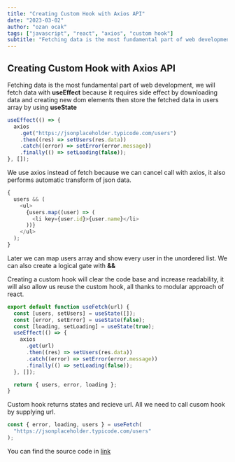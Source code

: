 ```yaml
---
title: "Creating Custom Hook with Axios API"
date: "2023-03-02"
author: "ozan ocak"
tags: ["javascript", "react", "axios", "custom hook"]
subtitle: "Fetching data is the most fundamental part of web development..."
---
```


## Creating Custom Hook with Axios API

Fetching data is the most fundamental part of web development, we will fetch data with **useEffect** because it requires side effect by downloading data and creating new dom elements then store the fetched data in users array by using **useState**

```javascript
useEffect(() => {
  axios
    .get("https://jsonplaceholder.typicode.com/users")
    .then((res) => setUsers(res.data))
    .catch((error) => setError(error.message))
    .finally(() => setLoading(false));
}, []);
```

We use axios instead of fetch because we can cancel call with axios, it also performs
automatic transform of json data.

```js
{
  users && (
    <ul>
      {users.map((user) => (
        <li key={user.id}>{user.name}</li>
      ))}
    </ul>
  );
}
```

Later we can map users array and show every user in the unordered list. We can also create a logical gate with **&&**

Creating a custom hook will clear the code base and increase readability, it will also allow us reuse the custom hook, all thanks to modular approach of react.

```js
export default function useFetch(url) {
  const [users, setUsers] = useState([]);
  const [error, setError] = useState(false);
  const [loading, setLoading] = useState(true);
  useEffect(() => {
    axios
      .get(url)
      .then((res) => setUsers(res.data))
      .catch((error) => setError(error.message))
      .finally(() => setLoading(false));
  }, []);

  return { users, error, loading };
}
```

Custom hook returns states and recieve url. All we need to call cusom hook by supplying url.

```js
const { error, loading, users } = useFetch(
  "https://jsonplaceholder.typicode.com/users"
);
```

You can find the source code in [link](https://codesandbox.io/s/usefetch-ps0pno?file=/src/useFetch.js)
